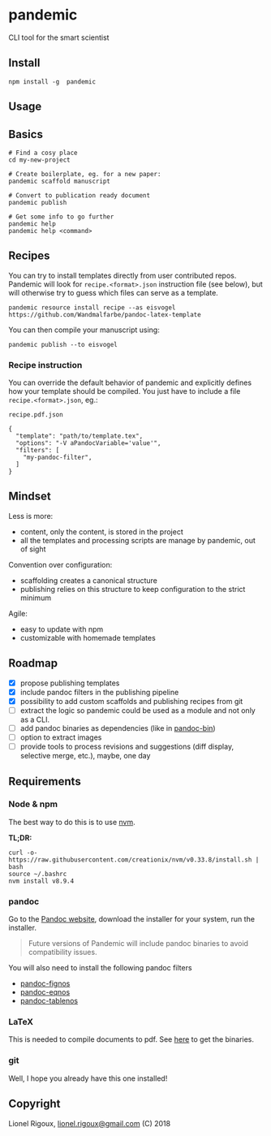 # pandemic
CLI tool for the smart scientist

## Install

```
npm install -g  pandemic
```

## Usage

## Basics

```
# Find a cosy place
cd my-new-project

# Create boilerplate, eg. for a new paper:
pandemic scaffold manuscript

# Convert to publication ready document
pandemic publish

# Get some info to go further
pandemic help
pandemic help <command>
```

## Recipes

You can try to install templates directly from user contributed repos.
Pandemic will look for `recipe.<format>.json` instruction file (see below), but will otherwise try to guess which files can serve as a template.

```
pandemic resource install recipe --as eisvogel https://github.com/Wandmalfarbe/pandoc-latex-template
```

You can then compile your manuscript using:

```
pandemic publish --to eisvogel
```

### Recipe instruction

You can override the default behavior of pandemic and explicitly defines how your template should be compiled.
You just have to include a file `recipe.<format>.json`, eg.:

`recipe.pdf.json`
```
{
  "template": "path/to/template.tex",
  "options": "-V aPandocVariable='value'",
  "filters": [
    "my-pandoc-filter",
  ]
}
```

## Mindset

Less is more:
- content, only the content, is stored in the project
- all the templates and processing scripts are manage by pandemic, out of sight

Convention over configuration:
- scaffolding creates a canonical structure
- publishing relies on this structure to keep configuration to the strict minimum

Agile:
- easy to update with npm
- customizable with homemade templates


## Roadmap

- [x] propose publishing templates
- [x] include pandoc filters in the publishing pipeline
- [x] possibility to add custom scaffolds and publishing recipes from git
- [ ] extract the logic so pandemic could be used as a module and not only as a CLI.
- [ ] add pandoc binaries as dependencies (like in [pandoc-bin](https://github.com/toshgoodson/pandoc-bin))
- [ ] option to extract images
- [ ] provide tools to process revisions and suggestions (diff display, selective merge, etc.), maybe, one day

## Requirements

### Node & npm

The best way to do this is to use [nvm](https://github.com/creationix/nvm).

**TL;DR:**

```
curl -o- https://raw.githubusercontent.com/creationix/nvm/v0.33.8/install.sh | bash
source ~/.bashrc
nvm install v8.9.4
```

### pandoc

Go to the [Pandoc website](https://github.com/jgm/pandoc/releases), download the installer for your system, run the installer.

> Future versions of Pandemic will include pandoc binaries to avoid compatibility issues.

You will also need to install the following pandoc filters

- [pandoc-fignos](https://github.com/tomduck/pandoc-fignos)
- [pandoc-eqnos](https://github.com/tomduck/pandoc-eqnos)
- [pandoc-tablenos](https://github.com/tomduck/pandoc-tablenos)

### LaTeX

This is needed to compile documents to pdf. See [here](https://www.latex-project.org/get/) to get the binaries.

### git

Well, I hope you already have this one installed!

## Copyright
Lionel Rigoux, lionel.rigoux@gmail.com (C) 2018
